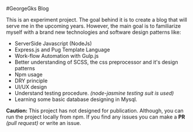 #GeorgeGks Blog

This is an experiment project. The goal behind it is to create a blog that will serve me in the upcoming years. However, the main goal is to familiarize myself with a brand new technologies and software design patterns like:

- ServerSide Javascript (NodeJs)
- Express.js and Pug Template Language
- Work-flow Automation with Gulp.js
- Better understanding of SCSS, the css preprocessor and it's design patterns
- Npm usage
- DRY principle
- UI/UX design
- Understand testing procedure. *(node-jasmine testing suit is used)*
- Learning some basic database designing in Mysql. 

**Caution:** This project has not designed for publication. Although, you can run the project locally from npm. If you find any issues you can make a **PR** *(pull request)* or write an issue. 
